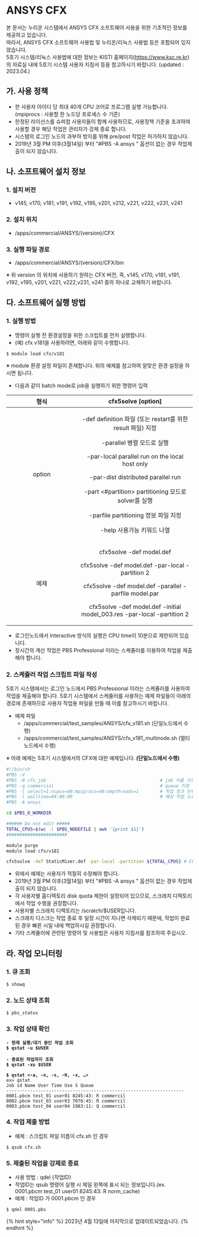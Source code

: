 # ANSYS CFX

본 문서는 누리온 시스템에서 ANSYS CFX 소프트웨어 사용을 위한 기초적인 정보를 제공하고 있습니다.\
따라서, ANSYS CFX 소프트웨어 사용법 및 누리온/리눅스 사용법 등은 포함되어 있지 않습니다.\
5호기 시스템/리눅스 사용법에 대한 정보는 KISTI 홈페이지(https://www.ksc.re.kr)의 자료실 내에 5호기 시스템 사용자 지침서 등을 참고하시기 바랍니다.  (updated : 2023.04.)



## **가. 사용 정책**&#x20;

* 한 사용자 아이디 당 최대 40개 CPU 코어로 프로그램  실행 가능합니다. (mpiprocs : 사용할 한 노드당 프로세스 수 기준)
* 한정된 라이선스를 슈퍼컴 사용자들이 함께 사용하므로, 사용정책 기준을 초과하여 사용할 경우 해당 작업은 관리자가 강제 종료 합니다.
* 시스템의 로그인 노드의 과부하 방지를 위해 pre/post 작업은 허가하지 않습니다.
* 2019년 3월 PM 이후(3월14일) 부터 "#PBS -A ansys " 옵션이 없는 경우 작업제출이 되지 않습니다.



## **나. 소프트웨어 설치 정보**

### **1. 설치 버전**&#x20;

* v145, v170, v181, v191, v192, v195, v201, v212, v221, v222, v231, v241

### **2. 설치 위치**&#x20;

* /apps/commercial/ANSYS/(version)/CFX&#x20;

### **3. 실행 파일 경로**&#x20;

* /apps/commercial/ANSYS/(version)/CFX/bin

※ 위 version 의 위치에 사용하기 원하는 CFX 버전, 즉, v145, v170, v181, v191, v192, v195, v201, v221, v222,v231, v241 중의 하나로 교체하기 바랍니다.



## **다. 소프트웨어 실행 방법**

### 1. 실행 방법

* 명령어 실행 전 환경설정을 위한 스크립트를 먼저 실행합니다.&#x20;
* (예) cfx v181을 사용하려면, 아래와 같이 수행합니다.

```shell-session
$ module load cfx/v181
```

※ module 환경 설정 파일이 존재합니다. 위의 예제를 참고하여 알맞은 환경 설정을 하시면 됩니다.&#x20;

&#x20;

* 다음과 같이 batch mode로 job을 실행하기 위한 명령어 입력

<table><thead><tr><th width="176" align="center">형식</th><th align="center"> cfx5solve [option] </th></tr></thead><tbody><tr><td align="center">option</td><td align="center"><p> -def definition 파일 (또는 restart를 위한 result 파일) 지정</p><p> -parallel 병렬 모드로 실행</p><p> -par-local parallel run on the local host only</p><p> -par-dist distributed parallel run</p><p> -part &#x3C;#partition> partitioning 모드로 solver를 실행</p><p> -parfile partitioning 정보 파일 지정</p><p> -help 사용가능 키워드 나열</p></td></tr><tr><td align="center">예제</td><td align="center"><p> cfx5solve -def model.def</p><p> cfx5solve -def model.def -par-local -partition 2</p><p> cfx5solve -def model.def -parallel -parfile model.par</p><p> cfx5solve -def model.def -initial model_003.res -par-local -partition 2</p></td></tr></tbody></table>

* 로그인노드에서 Interactive 방식의 실행은 CPU time이 10분으로 제한되어 있습니다.
* 장시간의 계산 작업은 PBS Professional 이라는 스케쥴러를 이용하여 작업을 제출해야 합니다.

### **2. 스케쥴러 작업 스크립트 파일 작성**

5호기 시스템에서는 로그인 노드에서 PBS Professional 이라는 스케쥴러를 사용하여 작업을 제출해야 합니다. 5호기 시스템에서 스케쥴러를 사용하는 예제 파일들이 아래의 경로에 존재하므로 사용자 작업용 파일을 만들 때 이를 참고하시기 바랍니다.

* 예제 파일
  * &#x20;/apps/commercial/test\_samples/ANSYS/cfx\_v181.sh (단일노드에서 수행)
  * /apps/commercial/test\_samples/ANSYS/cfx\_v181\_multinode.sh (멀티 노드에서 수행)

※ 아래 예제는 5호기 시스템에서의 CFX에 대한 예제입니다. **(단일노드에서 수행)**

```bash
#!/bin/sh
#PBS -V                                                                             
#PBS -N cfx_job                                           # job 이름 지정
#PBS -q commercial                                        # queue 지정
#PBS -l select=1:ncpus=40:mpiprocs=40:ompthreads=1        # 작업 청크 단위 지정
#PBS -l walltime=04:00:00                                 # 예상 작업 소요 시간 지정
#PBS -A ansys

cd $PBS_O_WORKDIR

###### Do not edit #####
TOTAL_CPUS=$(wc -l $PBS_NODEFILE | awk '{print $1}')
#######################

module purge
module load cfx/v181

cfx5solve -def StaticMixer.def -par-local -partition ${TOTAL_CPUS} # CFX 명령 실행
```

* 위에서 예제는 사용자가 적절히 수정해야 합니다.
* 2019년 3월 PM 이후(3월14일) 부터 "#PBS -A ansys " 옵션이 없는 경우 작업제출이 되지 않습니다.
* 각 사용자별 홈디렉토리 disk quota 제한이 설정되어 있으므로, 스크래치 디렉토리에서 작업 수행을 권장합니다.
* 사용자별 스크래치 디렉토리는 /scratch/$USER입니다.
* 스크래치 디스크는 작업 종료 후 일정 시간이 지나면 삭제되기 때문에, 작업이 완료 된 경우 빠른 시일 내에 백업하시길 권장합니다.
* 기타 스케쥴러에 관련된 명령어 및 사용법은 사용자 지침서를 참조하여 주십시오.



## **라. 작업 모니터링**

### **1. 큐 조회**

```shell-session
​$ showq
```

### **2. 노드 상태 조회**

```shell-session
$ pbs_status
```

### **3. 작업 상태 확인**

<pre class="language-shell-session"><code class="lang-shell-session"><strong>- 현재 실행/대기 중인 작업 조회 
</strong><strong>$ qstat -u $USER
</strong><strong>
</strong><strong>- 종료된 작업까지 조회
</strong><strong>$ qstat -xu $USER
</strong><strong>
</strong><strong>$ qstat &#x3C;-a, -n, -s, -H, -x, …>
</strong>ex> qstat
Job id Name User Time Use S Queue
-------------------------------------------------------------------
0001.pbcm test_01 user01 8245:43: R commercil
0002.pbcm test_03 user03 7078:45: R commercil
0003.pbcm test_04 user04 1983:11: Q commercil
</code></pre>

### **4. 작업 제출 방법**

* 예제 : 스크립트 파일 이름이 cfx.sh 인 경우

```shell-session
$ qsub cfx.sh
```

### **5. 제출된 작업을 강제로 종료**

* 사용 방법 : qdel {작업ID}
* 작업ID는 qsub 명령어 실행 시 제일 왼쪽에 표시 되는 정보입니다.(ex. 0001.pbcm test\_01 user01 8245:43: R norm\_cache)
* 예제 : 작업ID 가 0001.pbcm 인 경우

```shell-session
$ qdel 0001.pbs
```

{% hint style="info" %}
2023년 4월 13일에 마지막으로 업데이트되었습니다.
{% endhint %}
